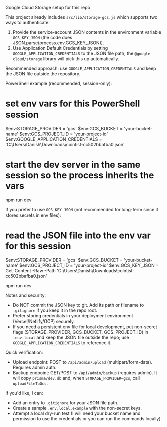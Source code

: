 Google Cloud Storage setup for this repo

This project already includes `src/lib/storage-gcs.js` which supports two ways to authenticate:

1) Provide the service-account JSON contents in the environment variable `GCS_KEY_JSON` (the code does JSON.parse(process.env.GCS_KEY_JSON)).
2) Use Application Default Credentials by setting `GOOGLE_APPLICATION_CREDENTIALS` to the JSON file path; the `@google-cloud/storage` library will pick this up automatically.

Recommended approach: use `GOOGLE_APPLICATION_CREDENTIALS` and keep the JSON file outside the repository.

PowerShell example (recommended, session-only):

# set env vars for this PowerShell session
$env:STORAGE_PROVIDER = 'gcs'
$env:GCS_BUCKET = 'your-bucket-name'
$env:GCS_PROJECT_ID = 'your-project-id'
$env:GOOGLE_APPLICATION_CREDENTIALS = 'C:\Users\Danish\Downloads\cointist-cc502bbafba0.json'

# start the dev server in the same session so the process inherits the vars
npm run dev

If you prefer to use `GCS_KEY_JSON` (not recommended for long-term since it stores secrets in env files):

# read the JSON file into the env var for this session
$env:STORAGE_PROVIDER = 'gcs'
$env:GCS_BUCKET = 'your-bucket-name'
$env:GCS_PROJECT_ID = 'your-project-id'
$env:GCS_KEY_JSON = Get-Content -Raw -Path 'C:\Users\Danish\Downloads\cointist-cc502bbafba0.json'

npm run dev

Notes and security:
- Do NOT commit the JSON key to git. Add its path or filename to `.gitignore` if you keep it in the repo root.
- Prefer storing credentials in your deployment environment (Vercel/Netlify/GCP) securely.
- If you need a persistent env file for local development, put non-secret flags (STORAGE_PROVIDER, GCS_BUCKET, GCS_PROJECT_ID) in `.env.local` and keep the JSON file outside the repo; use `GOOGLE_APPLICATION_CREDENTIALS` to reference it.

Quick verification:
- Upload endpoint: POST to `/api/admin/upload` (multipart/form-data). Requires admin auth.
- Backup endpoint: GET/POST to `/api/admin/backup` (requires admin). It will copy `prisma/dev.db` and, when `STORAGE_PROVIDER=gcs`, call `uploadFileToGcs`.

If you'd like, I can:
- Add an entry to `.gitignore` for your JSON file path.
- Create a sample `.env.local.example` with the non-secret keys.
- Attempt a local dry-run test (I will need your bucket name and permission to use the credentials or you can run the commands locally).


